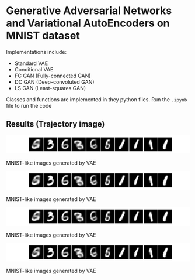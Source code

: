 # Generative Adversarial Networks and Variational AutoEncoders on MNIST dataset

Implementations include:
- Standard VAE
- Conditional VAE
- FC GAN (Fully-connected GAN)
- DC GAN (Deep-convoluted GAN)
- LS GAN (Least-squares GAN)

Classes and functions are implemented in they python files. Run the `.ipynb` file to run the code

## Results (Trajectory image)

<p align="center">
  
![](https://github.com/nalinbendapudi/GAN-and-VAE-Implementation-on-MNIST/blob/master/vae_generation.jpg)

MNIST-like images generated by VAE

![](https://github.com/nalinbendapudi/GAN-and-VAE-Implementation-on-MNIST/blob/master/vae_generation.jpg)

MNIST-like images generated by VAE

![](https://github.com/nalinbendapudi/GAN-and-VAE-Implementation-on-MNIST/blob/master/vae_generation.jpg)

MNIST-like images generated by VAE

![](https://github.com/nalinbendapudi/GAN-and-VAE-Implementation-on-MNIST/blob/master/vae_generation.jpg)

MNIST-like images generated by VAE

</p>
